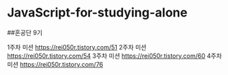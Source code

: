 # JavaScript-for-studying-alone
##혼공단 9기

1주차 미션 https://rei050r.tistory.com/51
2주차 미션 https://rei050r.tistory.com/54
3주차 미션 https://rei050r.tistory.com/60
4주차 미션 https://rei050r.tistory.com/76
